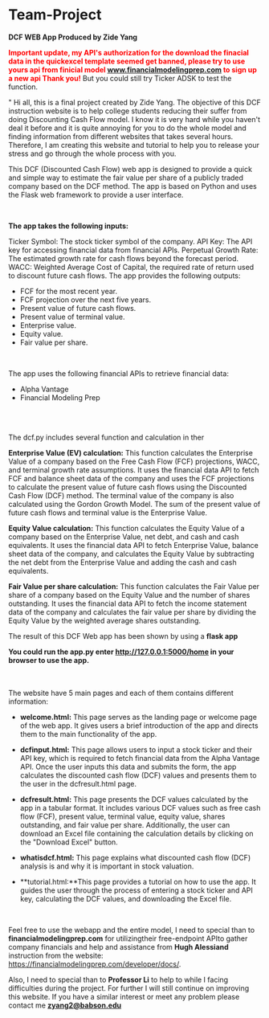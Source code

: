   # Team-Project
  
  **DCF WEB App Produced by Zide Yang**

  <span style="color:red">**Important update, my API's authorization for the download the finacial data in the quickexcel template seemed get banned, please try to use yours api from finicial model www.financialmodelingprep.com to sign up a new api Thank you!**</span> But you could still try Ticker ADSK to test the function.

  " Hi all, this is a final project created by Zide Yang. The objective of this DCF instruction website is to  help college students  reducing their suffer from  doing Discounting Cash Flow model. I know it is very hard while you haven't deal it before and it is quite annoying for you to do the whole model and finding information from different websites that takes several hours. Therefore, I am creating this website and tutorial to help you to release your stress and go through the whole process with you.

  This DCF (Discounted Cash Flow) web app is designed to provide a quick and simple way to estimate the fair value per share of a publicly traded company based on the DCF method. The app is based on Python and uses the Flask web framework to provide a user interface.


<br>

  **The app takes the following inputs:**

  Ticker Symbol: The stock ticker symbol of the company.
  API Key: The API key for accessing financial data from financial APIs.
  Perpetual Growth Rate: The estimated growth rate for cash flows beyond the forecast period.
  WACC: Weighted Average Cost of Capital, the required rate of return used to discount future cash flows.
  The app provides the following outputs:

  + FCF for the most recent year.
  + FCF projection over the next five years.
  + Present value of future cash flows.
  + Present value of terminal value.
  + Enterprise value.
  + Equity value.
  + Fair value per share.

<br>

  The app uses the following financial APIs to retrieve financial data:

  + Alpha Vantage
  + Financial Modeling Prep

<br>
<br>

  The dcf.py includes several function and calculation in ther 

  **Enterprise Value (EV) calculation:** This function calculates the Enterprise Value of a company based on the Free Cash Flow (FCF) projections, WACC, and terminal growth rate assumptions. It uses the financial data API to fetch FCF and balance sheet data of the company and uses the FCF projections to calculate the present value of future cash flows using the Discounted Cash Flow (DCF) method. The terminal value of the company is also calculated using the Gordon Growth Model. The sum of the present value of future cash flows and terminal value is the Enterprise Value.

  **Equity Value calculation:** This function calculates the Equity Value of a company based on the Enterprise Value, net debt, and cash and cash equivalents. It uses the financial data API to fetch Enterprise Value, balance sheet data of the company, and calculates the Equity Value by subtracting the net debt from the Enterprise Value and adding the cash and cash equivalents.

  **Fair Value per share calculation:** This function calculates the Fair Value per share of a company based on the Equity Value and the number of shares outstanding. It uses the financial data API to fetch the income statement data of the company and calculates the fair value per share by dividing the Equity Value by the weighted average shares outstanding.

  The result of this DCF Web app has been shown by using a **flask app**
  <br>

  **You could run the app.py enter http://127.0.0.1:5000/home in your browser to use the app.**

  <br>
  <br>
  The website have 5 main pages and each of them contains different information:


  + **welcome.html:** This page serves as the landing page or welcome page of the web app. It gives users a brief introduction of the app and directs them to the main functionality of the app.

  + **dcfinput.html:** This page allows users to input a stock ticker and their API key, which is required to fetch financial data from the Alpha Vantage API. Once the user inputs this data and submits the form, the app calculates the discounted cash flow (DCF) values and presents them to the user in the dcfresult.html page.

  + **dcfresult.html:** This page presents the DCF values calculated by the app in a tabular format. It includes various DCF values such as free cash flow (FCF), present value, terminal value, equity value, shares outstanding, and fair value per share. Additionally, the user can download an Excel file containing the calculation details by clicking on the "Download Excel" button.

  + **whatisdcf.html:** This page explains what discounted cash flow (DCF) analysis is and why it is important in stock valuation.

  + **tutorial.html:**This page provides a tutorial on how to use the app. It guides the user through the process of entering a stock ticker and API key, calculating the DCF values, and downloading the Excel file.
  
  <br>

Feel free to use the webapp and the entire model, I need to special than to **financialmodelingprep.com** for utilizingtheir free-endpoint APIto gather company financials and help and assistance from **Hugh Alessiand** instruction from the website: https://financialmodelingprep.com/developer/docs/.
<br>

  Also, I need to special than to **Professor Li** to help to while I facing difficulties during the project. For further I will still continue on improving this website. If you have a similar interest or meet any problem please contact me **zyang2@babson.edu**